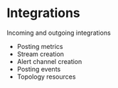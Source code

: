 # Integrations

Incoming and outgoing integrations
* Posting metrics
* Stream creation
* Alert channel creation
* Posting events
* Topology resources